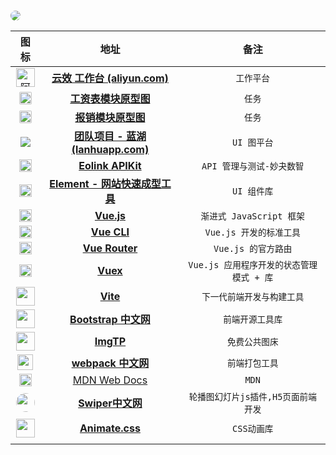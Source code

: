 # 

<img src="https://image.qcc.com/logo/f67a82132aa79125367870904dd5c333.jpg?x-oss-process=style/logo_200" style="border-radius:10px;">

|                             图标                             |                             地址                             |                   备注                   |
| :----------------------------------------------------------: | :----------------------------------------------------------: | :--------------------------------------: |
| <img src="https://img.alicdn.com/imgextra/i3/O1CN01MoxrxR28OKLoZhpXU_!!6000000007922-55-tps-102-102.svg" alt="阿里云效工作台" style="width:30px;" /> | **[云效 工作台 (aliyun.com)](https://devops.aliyun.com/workbench?orgId=6190a98f4d2b371c479a87ef)** |                `工作平台`                |
| <img src="https://d1icd6shlvmxi6.cloudfront.net/gsr/3728/images/axure9_logo.svg" style="background:#f8f9f9;border-radius:2px;height:20px;" /> | **[工资表模块原型图](https://qkgov6.axshare.com/#id=ebhjmq&p=%E5%B7%A5%E8%B5%84%E8%A1%A8&g=1](https://qkgov6.axshare.com/#id=ebhjmq&p=工资表&g=1))** |                  `任务`                  |
| <img src="https://d1icd6shlvmxi6.cloudfront.net/gsr/3728/images/axure9_logo.svg" style="background:#f8f9f9;border-radius:2px;height:20px;" /> | **[报销模块原型图](https://5sm3ur.axshare.com/#id=or39vd&p=%E6%96%B0%E5%BB%BA%E5%80%9F%E6%AC%BE%E5%8D%95&g=1](https://5sm3ur.axshare.com/#id=or39vd&p=新建借款单&g=1))** |                  `任务`                  |
| <img src="https://lhcdn.lanhuapp.com/web/imgs/lanhuLogo1db1cd87.svg" /> | **[团队项目 - 蓝湖 (lanhuapp.com)](https://lanhuapp.com/web/#/item?fid=all&commonly=all)** |               `UI 图平台`                |
| <img src=" https://www.eolink.com/assets/images/logo/eolink_nav.svg" style="height:20px;"> | **[Eolink APIKit](https://mgsz.w.eolink.com/home/api_studio/?spaceKey=mgsz)** |        `API 管理与测试-妙夬数智`         |
| <img src="https://i.postimg.cc/dDcYtx6P/image.png" style="height:20px;"> | **[Element - 网站快速成型工具](https://element.eleme.cn/#/zh-CN)** |               `UI 组件库`                |
| <img src=" https://cn.vuejs.org/images/logo.svg" style="height:20px;"> |             [**Vue.js**](https://cn.vuejs.org/)              |         `渐进式 JavaScript 框架`         |
| <img src=" https://cn.vuejs.org/images/logo.svg" style="height:20px;"> |           **[Vue CLI](https://cli.vuejs.org/zh/)**           |         `Vue.js 开发的标准工具`          |
| <img src=" https://cn.vuejs.org/images/logo.svg" style="height:20px;"> |        **[Vue Router](https://router.vuejs.org/zh/)**        |           `Vue.js 的官方路由`            |
| <img src=" https://cn.vuejs.org/images/logo.svg" style="height:20px;"> |            **[Vuex](https://vuex.vuejs.org/zh/)**            | `Vue.js 应用程序开发的状态管理模式 + 库` |
| <img src="https://cn.vitejs.dev/logo.svg" style="width:30px;"> |              **[Vite](https://cn.vitejs.dev/)**              |        `下一代前端开发与构建工具`        |
| <img src="https://xg3.jiashumao.net/2022/03/05/mnx0gKMN.svg" style="width:30px;"> | **[Bootstrap 中文网](https://v5.bootcss.com/docs/getting-started/introduction/)** |             `前端开源工具库`             |
| <img src="https://imgtp.com/favicon.ico" style="width:30px;"> |               **[ImgTP](https://imgtp.com/)**                |              `免费公共图床`              |
| <img src=" https://www.webpackjs.com/6ccd91e44bf7f92d9942781dbc6094b5.png" style="height:25px;"> |       **[webpack 中文网](https://www.webpackjs.com/)**       |              `前端打包工具`              |
| <img src="https://xg3.jiashumao.net/2022/03/05/MRvYOXtq.svg" style="height:20px;"> |     [MDN Web Docs](https://developer.mozilla.org/zh-CN/)     |                  `MDN`                   |
| <img src="https://tse3-mm.cn.bing.net/th/id/OIP-C.FEmfjbp4VIbPVo57FTO86QHaHa?pid=ImgDet&rs=1" style="width:30px;border-radius:50%;"> |          **[Swiper中文网](https://swiper.com.cn/)**          |   `轮播图幻灯片js插件,H5页面前端开发`    |
| <img src="https://animate.style/img/favicon.ico" style="width:30px;"> |          **[Animate.css](https://animate.style/)**           |               `CSS动画库`                |
|                                                              |                                                              |                                          |

